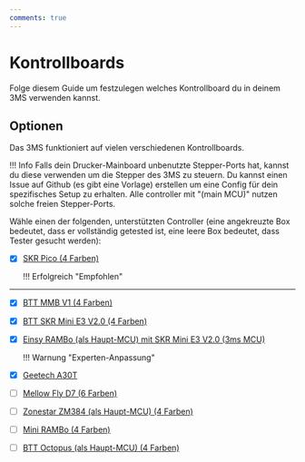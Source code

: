 ```yaml
---
comments: true
---
```


# Kontrollboards

Folge diesem Guide um festzulegen welches Kontrollboard du in deinem 3MS verwenden kannst.

## Optionen

Das 3MS funktioniert auf vielen verschiedenen Kontrollboards. 

!!! Info
    Falls dein Drucker-Mainboard unbenutzte Stepper-Ports hat, kannst du diese verwenden um die Stepper des 3MS zu steuern. Du kannst einen Issue auf Github (es gibt eine Vorlage) erstellen um eine Config für dein spezifisches Setup zu erhalten. Alle controller mit "(main MCU)" nutzen solche freien Stepper-Ports.

Wähle einen der folgenden, unterstützten Controller (eine angekreuzte Box bedeutet, dass er vollständig getested ist, eine leere Box bedeutet, dass Tester gesucht werden):

- [X] [SKR Pico (4 Farben)](skrpico.md)

    !!! Erfolgreich "Empfohlen"
    
---

- [X] [BTT MMB V1 (4 Farben)](bttmmb.md)
- [X] [BTT SKR Mini E3 V2.0 (4 Farben)](skrminie3v2.md)
- [X] [Einsy RAMBo (als Haupt-MCU) mit SKR Mini E3 V2.0 (3ms MCU)](einsyrambo-skrminie3v2.md)

    !!! Warnung "Experten-Anpassung"
    
- [X] [Geetech A30T](geetech-a30t.md)
- [ ] [Mellow Fly D7 (6 Farben)](mellowflyd7.md)
- [ ] [Zonestar ZM384 (als Haupt-MCU) (4 Farben)](zm384main.md)
- [ ] [Mini RAMBo (4 Farben)](minirambo.md)
- [ ] [BTT Octopus (als Haupt-MCU) (4 Farben)](bttoctopusmain.md)
 